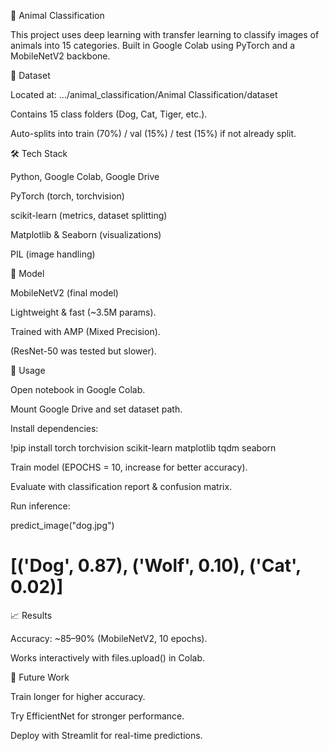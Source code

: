 🐾 Animal Classification

This project uses deep learning with transfer learning to classify images of animals into 15 categories.
Built in Google Colab using PyTorch and a MobileNetV2 backbone.

📂 Dataset

Located at: .../animal_classification/Animal Classification/dataset

Contains 15 class folders (Dog, Cat, Tiger, etc.).

Auto-splits into train (70%) / val (15%) / test (15%) if not already split.

🛠️ Tech Stack

Python, Google Colab, Google Drive

PyTorch (torch, torchvision)

scikit-learn (metrics, dataset splitting)

Matplotlib & Seaborn (visualizations)

PIL (image handling)

🧠 Model

MobileNetV2 (final model)

Lightweight & fast (~3.5M params).

Trained with AMP (Mixed Precision).

(ResNet-50 was tested but slower).

🚀 Usage

Open notebook in Google Colab.

Mount Google Drive and set dataset path.

Install dependencies:

!pip install torch torchvision scikit-learn matplotlib tqdm seaborn


Train model (EPOCHS = 10, increase for better accuracy).

Evaluate with classification report & confusion matrix.

Run inference:

predict_image("dog.jpg")
# [('Dog', 0.87), ('Wolf', 0.10), ('Cat', 0.02)]

📈 Results

Accuracy: ~85–90% (MobileNetV2, 10 epochs).

Works interactively with files.upload() in Colab.

📌 Future Work

Train longer for higher accuracy.

Try EfficientNet for stronger performance.

Deploy with Streamlit for real-time predictions.

